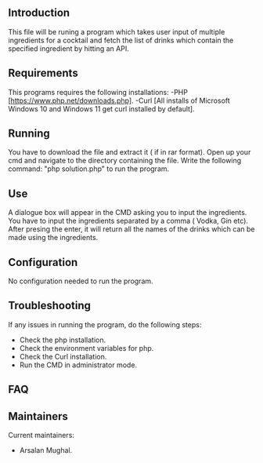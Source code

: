 ## Introduction

This file will be runing a program which takes user input of multiple ingredients for a cocktail and
fetch the list of drinks which contain the specified ingredient by hitting an API.

## Requirements

This programs requires the following installations:
-PHP [https://www.php.net/downloads.php].
-Curl [All installs of Microsoft Windows 10 and Windows 11 get curl installed by default].

## Running

You have to download the file and extract it ( if in rar format). Open up your cmd and navigate to the directory containing the file. Write the following command:
"php solution.php" to run the program.

## Use

A dialogue box will appear in the CMD asking you to input the ingredients. You have to input the ingredients separated by a comma ( Vodka, Gin etc). After presing the enter, it will return all the names of the drinks which can be made using the ingredients.

## Configuration

No configuration needed to run the program.

## Troubleshooting

If any issues in running the program, do the following steps:

- Check the php installation.
- Check the environment variables for php.
- Check the Curl installation.
- Run the CMD in administrator mode.

## FAQ

## Maintainers

Current maintainers:

- Arsalan Mughal.
